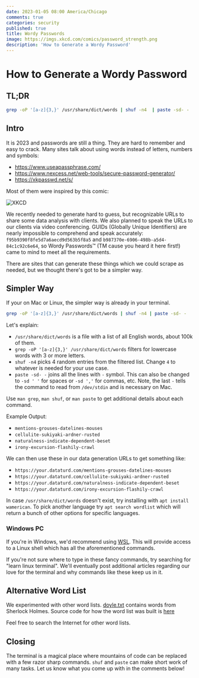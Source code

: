 ```yaml
---
date: 2023-01-05 08:00 America/Chicago
comments: true
categories: security
published: true
title: Wordy Passwords
image: https://imgs.xkcd.com/comics/password_strength.png
description: 'How to Generate a Wordy Password'
---
```

# How to Generate a Wordy Password

## TL;DR
```sh
grep -oP '[a-z]{3,}' /usr/share/dict/words | shuf -n4  | paste -sd- -
```


## Intro

It is 2023 and passwords are still a thing. They are hard to remember and easy to crack.
Many sites talk about using words instead of letters, numbers and symbols:

- https://www.useapassphrase.com/
- https://www.nexcess.net/web-tools/secure-password-generator/
- https://xkpasswd.net/s/

Most of them were inspired by this comic:

<img class="featured" src="https://imgs.xkcd.com/comics/password_strength.png" alt="XKCD" />

We recently needed to generate hard to guess, but recognizable URLs to share
some data analysis with clients. We also planned to speak the URLs to our clients via video conferencing.
GUIDs (Globally Unique Identifiers) are nearly impossible to comprehend and speak accurately:
`f95b9390f8fe5d7a6aecd9d563b5f8a5` and `b987370e-6906-498b-a5d4-84c1c92c6e64`,
so Wordy Passwords™ (TM cause you heard it here first!) came to mind to meet all the requirements.

There are sites that can generate these things which we could scrape as needed, but we thought there's
got to be a simpler way.

## Simpler Way

If your on Mac or Linux, the simpler way is already in your terminal.

```sh
grep -oP '[a-z]{3,}' /usr/share/dict/words | shuf -n4 | paste -sd- -
```

Let's explain:

- `/usr/share/dict/words` is a file with a list of all English words, about 100k of them.
- `grep -oP '[a-z]{3,}' /usr/share/dict/words` filters for lowercase words with 3 or more letters.
- `shuf -n4` picks 4 random entries from the filtered list. Change `4` to whatever is needed for your use case.
- `paste -sd- -` joins all the lines with `-` symbol. This can also be changed to `-sd ' '` for spaces or `-sd ','` for commas, etc.
  Note, the last `-` tells the command to read from `/dev/stdin` and is necessary on Mac.

Use `man grep`, `man shuf`, or `man paste` to get additional details about each command.

Example Output:

- `mentions-grouses-datelines-mouses`
- `cellulite-sukiyaki-ardner-rusted`
- `naturalness-indicate-dependent-beset`
- `irony-excursion-flashily-crawl`

We can then use these in our data generation URLs to get something like:

- `https://your.dataturd.com/mentions-grouses-datelines-mouses`
- `https://your.dataturd.com/cellulite-sukiyaki-ardner-rusted`
- `https://your.dataturd.com/naturalness-indicate-dependent-beset`
- `https://your.dataturd.com/irony-excursion-flashily-crawl`

In case `/usr/share/dict/words` doesn't exist, try installing with `apt install wamerican`.
To pick another language try `apt search wordlist` which will return a bunch of other options for specific languages.

### Windows PC

If you're in Windows, we'd recommend using [WSL](https://learn.microsoft.com/en-us/windows/wsl/install).
This will provide access to a Linux shell which has all the aforementioned commands.

If you're not sure where to type in these fancy commands, try searching for "learn linux terminal". We'll eventually post additional
articles regarding our love for the terminal and why commands like these keep us in it.

## Alternative Word List

We experimented with other word lists. [doyle.txt](https://www.dataturd.com/words/doyle.txt) contains words from
Sherlock Holmes. Source code for how the word list was built is [here](https://github.com/ddrscott/wordy-passwords)

Feel free to search the Internet for other word lists.

## Closing

The terminal is a magical place where mountains of code can be replaced with a few razor sharp commands.
`shuf` and `paste` can make short work of many tasks. Let us know what you come up with in the comments below!
